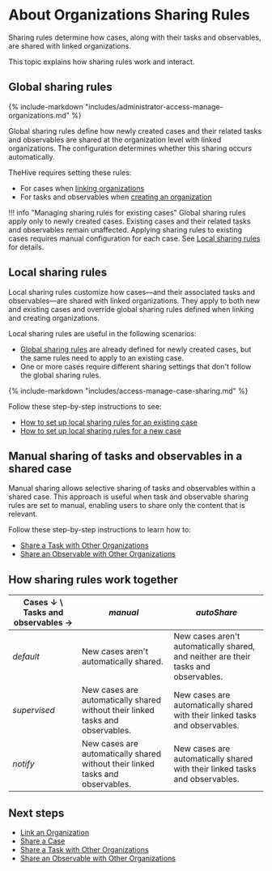 # About Organizations Sharing Rules

Sharing rules determine how cases, along with their tasks and observables, are shared with linked organizations.

This topic explains how sharing rules work and interact.

## Global sharing rules

{% include-markdown "includes/administrator-access-manage-organizations.md" %}

Global sharing rules define how newly created cases and their related tasks and observables are shared at the organization level with linked organizations. The configuration determines whether this sharing occurs automatically.

TheHive requires setting these rules:

* For cases when [linking organizations](link-an-organization.md)
* For tasks and observables when [creating an organization](create-an-organization.md)

!!! info "Managing sharing rules for existing cases"
    Global sharing rules apply only to newly created cases. Existing cases and their related tasks and observables remain unaffected. Applying sharing rules to existing cases requires manual configuration for each case. See [Local sharing rules](#local-sharing-rules) for details.

## Local sharing rules

Local sharing rules customize how cases—and their associated tasks and observables—are shared with linked organizations. They apply to both new and existing cases and override global sharing rules defined when linking and creating organizations.

Local sharing rules are useful in the following scenarios:

* [Global sharing rules](#global-sharing-rules) are already defined for newly created cases, but the same rules need to apply to an existing case.
* One or more cases require different sharing settings that don't follow the global sharing rules.

{% include-markdown "includes/access-manage-case-sharing.md" %}

Follow these step-by-step instructions to see:

* [How to set up local sharing rules for an existing case](../../user-guides/analyst-corner/cases/share-a-case.md)
* [How to set up local sharing rules for a new case](../../user-guides/analyst-corner/cases/create-a-new-case.md)

## Manual sharing of tasks and observables in a shared case

Manual sharing allows selective sharing of tasks and observables within a shared case. This approach is useful when task and observable sharing rules are set to manual, enabling users to share only the content that is relevant.

Follow these step-by-step instructions to learn how to:

* [Share a Task with Other Organizations](../../user-guides/analyst-corner/tasks/share-a-task.md)
* [Share an Observable with Other Organizations](../../user-guides/analyst-corner/cases/share-an-observable.md)

## How sharing rules work together

| Cases ↓ \ Tasks and observables → | *manual* | *autoShare* |
|----------------------------------------------------------|--------------------------------------|--------------------------------------|
| *default* | New cases aren't automatically shared. | New cases aren't automatically shared, and neither are their tasks and observables. |
| *supervised* | New cases are automatically shared without their linked tasks and observables.| New cases are automatically shared with their linked tasks and observables. |
| *notify* | New cases are automatically shared without their linked tasks and observables. | New cases are automatically shared with their linked tasks and observables. |

<h2>Next steps</h2>

* [Link an Organization](link-an-organization.md)
* [Share a Case](../../user-guides/analyst-corner/cases/share-a-case.md)
* [Share a Task with Other Organizations](../../user-guides/analyst-corner/tasks/share-a-task.md)
* [Share an Observable with Other Organizations](../../user-guides/analyst-corner/cases/share-an-observable.md)